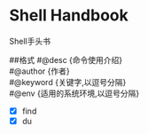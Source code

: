 # Shell Handbook

Shell手头书

##格式
\#@desc {命令使用介绍}<br/>
\#@author {作者}<br/>
\#@keyword {关键字,以逗号分隔}<br/>
\#@env {适用的系统环境,以逗号分隔}<br/>

- [x] find
- [x] du 
